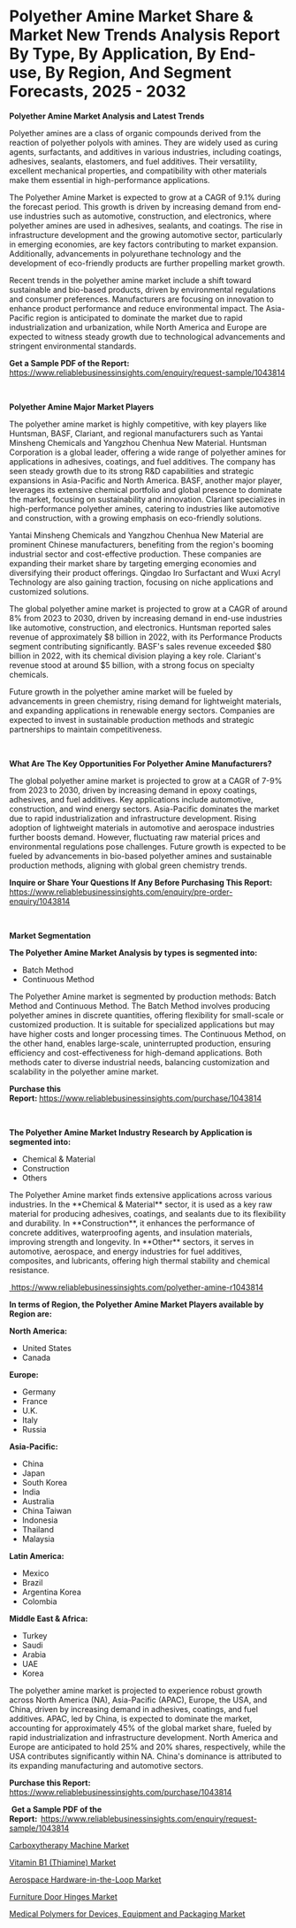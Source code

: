 <p><h1>Polyether Amine Market Share & Market New Trends Analysis Report By Type, By Application, By End-use, By Region, And Segment Forecasts, 2025 - 2032</h1></p><p><strong>Polyether Amine Market Analysis and Latest Trends</strong></p>
<p><p>Polyether amines are a class of organic compounds derived from the reaction of polyether polyols with amines. They are widely used as curing agents, surfactants, and additives in various industries, including coatings, adhesives, sealants, elastomers, and fuel additives. Their versatility, excellent mechanical properties, and compatibility with other materials make them essential in high-performance applications.</p><p>The Polyether Amine Market is expected to grow at a CAGR of 9.1% during the forecast period. This growth is driven by increasing demand from end-use industries such as automotive, construction, and electronics, where polyether amines are used in adhesives, sealants, and coatings. The rise in infrastructure development and the growing automotive sector, particularly in emerging economies, are key factors contributing to market expansion. Additionally, advancements in polyurethane technology and the development of eco-friendly products are further propelling market growth.</p><p>Recent trends in the polyether amine market include a shift toward sustainable and bio-based products, driven by environmental regulations and consumer preferences. Manufacturers are focusing on innovation to enhance product performance and reduce environmental impact. The Asia-Pacific region is anticipated to dominate the market due to rapid industrialization and urbanization, while North America and Europe are expected to witness steady growth due to technological advancements and stringent environmental standards.</p></p>
<p><strong>Get a Sample PDF of the Report:&nbsp;</strong> <a href="https://www.reliablebusinessinsights.com/enquiry/request-sample/1043814?utm_campaign=2221&utm_medium=2&utm_source=Github&utm_content=ia&utm_term=26012025&utm_id=polyether-amine">https://www.reliablebusinessinsights.com/enquiry/request-sample/1043814</a></p>
<p>&nbsp;</p>
<p><strong>Polyether Amine Major Market Players</strong></p>
<p><p>The polyether amine market is highly competitive, with key players like Huntsman, BASF, Clariant, and regional manufacturers such as Yantai Minsheng Chemicals and Yangzhou Chenhua New Material. Huntsman Corporation is a global leader, offering a wide range of polyether amines for applications in adhesives, coatings, and fuel additives. The company has seen steady growth due to its strong R&D capabilities and strategic expansions in Asia-Pacific and North America. BASF, another major player, leverages its extensive chemical portfolio and global presence to dominate the market, focusing on sustainability and innovation. Clariant specializes in high-performance polyether amines, catering to industries like automotive and construction, with a growing emphasis on eco-friendly solutions.</p><p>Yantai Minsheng Chemicals and Yangzhou Chenhua New Material are prominent Chinese manufacturers, benefiting from the region's booming industrial sector and cost-effective production. These companies are expanding their market share by targeting emerging economies and diversifying their product offerings. Qingdao Iro Surfactant and Wuxi Acryl Technology are also gaining traction, focusing on niche applications and customized solutions.</p><p>The global polyether amine market is projected to grow at a CAGR of around 8% from 2023 to 2030, driven by increasing demand in end-use industries like automotive, construction, and electronics. Huntsman reported sales revenue of approximately $8 billion in 2022, with its Performance Products segment contributing significantly. BASF's sales revenue exceeded $80 billion in 2022, with its chemical division playing a key role. Clariant's revenue stood at around $5 billion, with a strong focus on specialty chemicals.</p><p>Future growth in the polyether amine market will be fueled by advancements in green chemistry, rising demand for lightweight materials, and expanding applications in renewable energy sectors. Companies are expected to invest in sustainable production methods and strategic partnerships to maintain competitiveness.</p></p>
<p>&nbsp;</p>
<p><strong>What Are The Key Opportunities For Polyether Amine Manufacturers?</strong></p>
<p><p>The global polyether amine market is projected to grow at a CAGR of 7-9% from 2023 to 2030, driven by increasing demand in epoxy coatings, adhesives, and fuel additives. Key applications include automotive, construction, and wind energy sectors. Asia-Pacific dominates the market due to rapid industrialization and infrastructure development. Rising adoption of lightweight materials in automotive and aerospace industries further boosts demand. However, fluctuating raw material prices and environmental regulations pose challenges. Future growth is expected to be fueled by advancements in bio-based polyether amines and sustainable production methods, aligning with global green chemistry trends.</p></p>
<p><strong>Inquire or Share Your Questions If Any Before Purchasing This Report:</strong> <a href="https://www.reliablebusinessinsights.com/enquiry/pre-order-enquiry/1043814?utm_campaign=2221&utm_medium=2&utm_source=Github&utm_content=ia&utm_term=26012025&utm_id=polyether-amine">https://www.reliablebusinessinsights.com/enquiry/pre-order-enquiry/1043814</a></p>
<p>&nbsp;</p>
<p><strong>Market Segmentation</strong></p>
<p><strong>The Polyether Amine Market Analysis by types is segmented into:</strong></p>
<p><ul><li>Batch Method</li><li>Continuous Method</li></ul></p>
<p><p>The Polyether Amine market is segmented by production methods: Batch Method and Continuous Method. The Batch Method involves producing polyether amines in discrete quantities, offering flexibility for small-scale or customized production. It is suitable for specialized applications but may have higher costs and longer processing times. The Continuous Method, on the other hand, enables large-scale, uninterrupted production, ensuring efficiency and cost-effectiveness for high-demand applications. Both methods cater to diverse industrial needs, balancing customization and scalability in the polyether amine market.</p></p>
<p><strong>Purchase this Report:&nbsp;</strong><a href="https://www.reliablebusinessinsights.com/purchase/1043814?utm_campaign=2221&utm_medium=2&utm_source=Github&utm_content=ia&utm_term=26012025&utm_id=polyether-amine">https://www.reliablebusinessinsights.com/purchase/1043814</a></p>
<p>&nbsp;</p>
<p><strong>The Polyether Amine Market Industry Research by Application is segmented into:</strong></p>
<p><ul><li>Chemical & Material</li><li>Construction</li><li>Others</li></ul></p>
<p><p>The Polyether Amine market finds extensive applications across various industries. In the **Chemical & Material** sector, it is used as a key raw material for producing adhesives, coatings, and sealants due to its flexibility and durability. In **Construction**, it enhances the performance of concrete additives, waterproofing agents, and insulation materials, improving strength and longevity. In **Other** sectors, it serves in automotive, aerospace, and energy industries for fuel additives, composites, and lubricants, offering high thermal stability and chemical resistance.</p></p>
<p><a href="https://www.reliablebusinessinsights.com/polyether-amine-r1043814?utm_campaign=2221&utm_medium=2&utm_source=Github&utm_content=ia&utm_term=26012025&utm_id=polyether-amine">&nbsp;https://www.reliablebusinessinsights.com/polyether-amine-r1043814</a></p>
<p><strong>In terms of Region, the Polyether Amine Market Players available by Region are:</strong></p>
<p>
    <p> <strong> North America: </strong>
        <ul>
            <li>United States</li>
            <li>Canada</li>
        </ul>
        </p> 
    <p> <strong> Europe: </strong>
        <ul>
            <li>Germany</li>
            <li>France</li>
            <li>U.K.</li>
            <li>Italy</li>
            <li>Russia</li>
        </ul>
        </p> 
    <p> <strong> Asia-Pacific: </strong>
        <ul>
            <li>China</li>
            <li>Japan</li>
            <li>South Korea</li>
            <li>India</li>
            <li>Australia</li>
            <li>China Taiwan</li>
            <li>Indonesia</li>
            <li>Thailand</li>
            <li>Malaysia</li>
        </ul>
        </p> 
    <p> <strong> Latin America: </strong>
        <ul>
            <li>Mexico</li>
            <li>Brazil</li>
            <li>Argentina Korea</li>
            <li>Colombia</li>
        </ul>
        </p> 
    <p> <strong> Middle East & Africa: </strong>
        <ul>
            <li>Turkey</li>
            <li>Saudi</li>
            <li>Arabia</li>
            <li>UAE</li>
            <li>Korea</li>
        </ul>
    </p>
    </p>
<p><p>The polyether amine market is projected to experience robust growth across North America (NA), Asia-Pacific (APAC), Europe, the USA, and China, driven by increasing demand in adhesives, coatings, and fuel additives. APAC, led by China, is expected to dominate the market, accounting for approximately 45% of the global market share, fueled by rapid industrialization and infrastructure development. North America and Europe are anticipated to hold 25% and 20% shares, respectively, while the USA contributes significantly within NA. China's dominance is attributed to its expanding manufacturing and automotive sectors.</p></p>
<p><strong>Purchase this Report: </strong><a href="https://www.reliablebusinessinsights.com/purchase/1043814?utm_campaign=2221&utm_medium=2&utm_source=Github&utm_content=ia&utm_term=26012025&utm_id=polyether-amine">https://www.reliablebusinessinsights.com/purchase/1043814</a></p>
<p>&nbsp;<strong>Get a Sample PDF of the Report:&nbsp;&nbsp;</strong><a href="https://www.reliablebusinessinsights.com/enquiry/request-sample/1043814?utm_campaign=2221&utm_medium=2&utm_source=Github&utm_content=ia&utm_term=26012025&utm_id=polyether-amine">https://www.reliablebusinessinsights.com/enquiry/request-sample/1043814</a></p>
<p><strong></strong></p>
<p><p><a href="https://www.linkedin.com/pulse/global-study-carboxytherapy-machine-market-from-2025-2032-77kpf?utm_campaign=2221&utm_medium=2&utm_source=Github&utm_content=ia&utm_term=26012025&utm_id=polyether-amine">Carboxytherapy Machine Market</a></p><p><a href="https://www.linkedin.com/pulse/vitamin-b1-thiamine-market-evolution-key-trends-regional-6vgkf?utm_campaign=2221&utm_medium=2&utm_source=Github&utm_content=ia&utm_term=26012025&utm_id=polyether-amine">Vitamin B1 (Thiamine) Market</a></p><p><a href="https://www.linkedin.com/pulse/aerospace-hardware-in-the-loop-market-forecast-2025-2032-fohff?utm_campaign=2221&utm_medium=2&utm_source=Github&utm_content=ia&utm_term=26012025&utm_id=polyether-amine">Aerospace Hardware-in-the-Loop Market</a></p><p><a href="https://www.linkedin.com/pulse/evaluating-impact-latest-trends-furniture-door-hinges-market-qo7zf?utm_campaign=2221&utm_medium=2&utm_source=Github&utm_content=ia&utm_term=26012025&utm_id=polyether-amine">Furniture Door Hinges Market</a></p><p><a href="https://www.linkedin.com/pulse/medical-polymers-devices-equipment-packaging-market-size-iipsf?utm_campaign=2221&utm_medium=2&utm_source=Github&utm_content=ia&utm_term=26012025&utm_id=polyether-amine">Medical Polymers for Devices, Equipment and Packaging Market</a></p></p>
